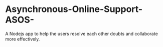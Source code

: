 # Asynchronous-Online-Support-ASOS-
A Nodejs app to help the users resolve each other doubts and collaborate more effectively.

  
